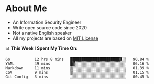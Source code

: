 # About Me

- An Information Security Engineer
- Write open source code since 2020
- Not a native English speaker
- All my projects are based on [MIT License](https://opensource.org/licenses/MIT)

📊 **This Week I Spent My Time On:**
<!--START_SECTION:waka-->
```text
Go           12 hrs 8 mins   ██████████████████████▓░░   90.84 % 
YAML         49 mins         █▓░░░░░░░░░░░░░░░░░░░░░░░   06.16 % 
Markdown     11 mins         ▒░░░░░░░░░░░░░░░░░░░░░░░░   01.39 % 
CSV          9 mins          ▒░░░░░░░░░░░░░░░░░░░░░░░░   01.15 % 
Git Config   3 mins          ░░░░░░░░░░░░░░░░░░░░░░░░░   00.45 % 
```
<!--END_SECTION:waka-->


